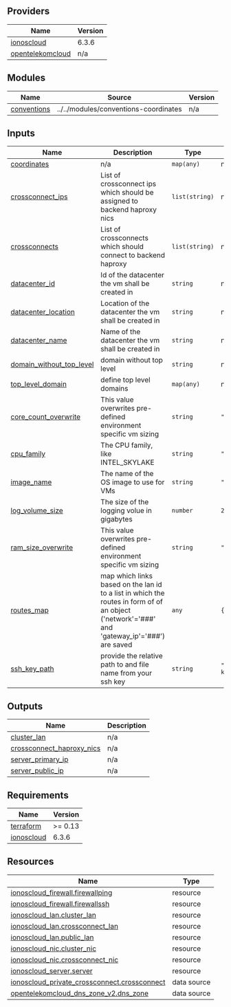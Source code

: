 <!-- BEGIN_TF_DOCS -->

## Providers

| Name | Version |
|------|---------|
| <a name="provider_ionoscloud"></a> [ionoscloud](#provider\_ionoscloud) | 6.3.6 |
| <a name="provider_opentelekomcloud"></a> [opentelekomcloud](#provider\_opentelekomcloud) | n/a |
## Modules

| Name | Source | Version |
|------|--------|---------|
| <a name="module_conventions"></a> [conventions](#module\_conventions) | ../../modules/conventions-coordinates | n/a |
## Inputs

| Name | Description | Type | Default | Required |
|------|-------------|------|---------|:--------:|
| <a name="input_coordinates"></a> [coordinates](#input\_coordinates) | n/a | `map(any)` | n/a | yes |
| <a name="input_crossconnect_ips"></a> [crossconnect\_ips](#input\_crossconnect\_ips) | List of crossconnect ips which should be assigned to backend haproxy nics | `list(string)` | n/a | yes |
| <a name="input_crossconnects"></a> [crossconnects](#input\_crossconnects) | List of crossconnects which should connect to backend haproxy | `list(string)` | n/a | yes |
| <a name="input_datacenter_id"></a> [datacenter\_id](#input\_datacenter\_id) | Id of the datacenter the vm shall be created in | `string` | n/a | yes |
| <a name="input_datacenter_location"></a> [datacenter\_location](#input\_datacenter\_location) | Location of the datacenter the vm shall be created in | `string` | n/a | yes |
| <a name="input_datacenter_name"></a> [datacenter\_name](#input\_datacenter\_name) | Name of the datacenter the vm shall be created in | `string` | n/a | yes |
| <a name="input_domain_without_top_level"></a> [domain\_without\_top\_level](#input\_domain\_without\_top\_level) | domain without top level | `string` | n/a | yes |
| <a name="input_top_level_domain"></a> [top\_level\_domain](#input\_top\_level\_domain) | define top level domains | `map(any)` | n/a | yes |
| <a name="input_core_count_overwrite"></a> [core\_count\_overwrite](#input\_core\_count\_overwrite) | This value overwrites pre-defined environment specific vm sizing | `string` | `""` | no |
| <a name="input_cpu_family"></a> [cpu\_family](#input\_cpu\_family) | The CPU family, like INTEL\_SKYLAKE | `string` | `""` | no |
| <a name="input_image_name"></a> [image\_name](#input\_image\_name) | The name of the OS image to use for VMs | `string` | `"centos:7"` | no |
| <a name="input_log_volume_size"></a> [log\_volume\_size](#input\_log\_volume\_size) | The size of the logging volue in gigabytes | `number` | `200` | no |
| <a name="input_ram_size_overwrite"></a> [ram\_size\_overwrite](#input\_ram\_size\_overwrite) | This value overwrites pre-defined environment specific vm sizing | `string` | `""` | no |
| <a name="input_routes_map"></a> [routes\_map](#input\_routes\_map) | map which links based on the lan id to a list in which the routes in form of of an object ('network'='###' and 'gateway\_ip'='###') are saved | `any` | `{}` | no |
| <a name="input_ssh_key_path"></a> [ssh\_key\_path](#input\_ssh\_key\_path) | provide the relative path to and file name from your ssh key | `string` | `"./ssh-key.pub"` | no |
## Outputs

| Name | Description |
|------|-------------|
| <a name="output_cluster_lan"></a> [cluster\_lan](#output\_cluster\_lan) | n/a |
| <a name="output_crossconnect_haproxy_nics"></a> [crossconnect\_haproxy\_nics](#output\_crossconnect\_haproxy\_nics) | n/a |
| <a name="output_server_primary_ip"></a> [server\_primary\_ip](#output\_server\_primary\_ip) | n/a |
| <a name="output_server_public_ip"></a> [server\_public\_ip](#output\_server\_public\_ip) | n/a |
## Requirements

| Name | Version |
|------|---------|
| <a name="requirement_terraform"></a> [terraform](#requirement\_terraform) | >= 0.13 |
| <a name="requirement_ionoscloud"></a> [ionoscloud](#requirement\_ionoscloud) | 6.3.6 |
## Resources

| Name | Type |
|------|------|
| [ionoscloud_firewall.firewallping](https://registry.terraform.io/providers/ionos-cloud/ionoscloud/6.3.6/docs/resources/firewall) | resource |
| [ionoscloud_firewall.firewallssh](https://registry.terraform.io/providers/ionos-cloud/ionoscloud/6.3.6/docs/resources/firewall) | resource |
| [ionoscloud_lan.cluster_lan](https://registry.terraform.io/providers/ionos-cloud/ionoscloud/6.3.6/docs/resources/lan) | resource |
| [ionoscloud_lan.crossconnect_lan](https://registry.terraform.io/providers/ionos-cloud/ionoscloud/6.3.6/docs/resources/lan) | resource |
| [ionoscloud_lan.public_lan](https://registry.terraform.io/providers/ionos-cloud/ionoscloud/6.3.6/docs/resources/lan) | resource |
| [ionoscloud_nic.cluster_nic](https://registry.terraform.io/providers/ionos-cloud/ionoscloud/6.3.6/docs/resources/nic) | resource |
| [ionoscloud_nic.crossconnect_nic](https://registry.terraform.io/providers/ionos-cloud/ionoscloud/6.3.6/docs/resources/nic) | resource |
| [ionoscloud_server.server](https://registry.terraform.io/providers/ionos-cloud/ionoscloud/6.3.6/docs/resources/server) | resource |
| [ionoscloud_private_crossconnect.crossconnect](https://registry.terraform.io/providers/ionos-cloud/ionoscloud/6.3.6/docs/data-sources/private_crossconnect) | data source |
| [opentelekomcloud_dns_zone_v2.dns_zone](https://registry.terraform.io/providers/opentelekomcloud/opentelekomcloud/latest/docs/data-sources/dns_zone_v2) | data source |
<!-- END_TF_DOCS -->